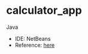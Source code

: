 # calculator_app
Java

- IDE: NetBeans
- Reference: [here](https://youtu.be/dfhmTyRTCSQ?si=8MeZCgS_7w6s1dhn)

